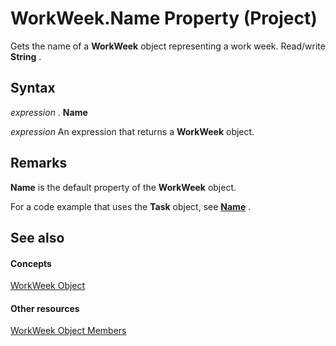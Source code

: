 
# WorkWeek.Name Property (Project)

Gets the name of a  **WorkWeek** object representing a work week. Read/write **String** .


## Syntax

 _expression_ . **Name**

 _expression_ An expression that returns a **WorkWeek** object.


## Remarks

 **Name** is the default property of the **WorkWeek** object.

For a code example that uses the  **Task** object, see **[Name](2df034b0-13bc-f912-abbc-6b97b8c8d5ed.md)** .


## See also


#### Concepts


[WorkWeek Object](d2dc3a0a-a869-2675-5e1c-971157a9d499.md)
#### Other resources


[WorkWeek Object Members](05d0ffdd-dd3d-a2e6-210b-b62071345b17.md)
